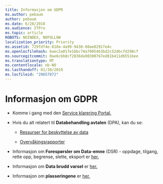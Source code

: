 ```yaml
---
title: Informasjon om GDPR
ms.author: pebaum
author: pebaum
ms.date: 6/28/2018
ms.audience: ITPro
ms.topic: article
ROBOTS: NOINDEX, NOFOLLOW
localization_priority: Priority
ms.assetid: 729fdf4e-810a-4a99-9438-60ae8291fe4c
ms.openlocfilehash: baec2a01fe1bbc74a7005463bd2c52dbcfd298cf
ms.sourcegitcommit: 0ae6cbb8cf2836da98300767ed81b411d6551bee
ms.translationtype: MT
ms.contentlocale: nb-NO
ms.lasthandoff: 01/30/2019
ms.locfileid: "29657872"
---
```

# <a name="information-about-gdpr"></a>Informasjon om GDPR

- Komme i gang med den [Service klarering Portal.](https://servicetrust.microsoft.com/ViewPage/GDPRGetStarted)
    
- Hvis du alt relatert til **Databehandling avtalen** (DPA), kan du se: 
    
  - [Ressurser for beskyttelse av data](https://servicetrust.microsoft.com/ViewPage/TrustDocuments)
    
  - [Overvåkingsrapporter](https://servicetrust.microsoft.com/ViewPage/MSComplianceGuide)
    
- Informasjon om **Forespørsler om Data-emne** (DSR) - oppdage, tilgang, rette opp, begrense, slette, eksport er [her.](https://docs.microsoft.com/microsoft-365/compliance/gdpr-dsr-office365)
    
- Informasjon om **Data brudd varsel** er [her.](https://servicetrust.microsoft.com/ViewPage/GDPRBreach)
    
- Informasjon om **plasseringene** er [her.](https://products.office.com/where-is-your-data-located?ms.officeurl=datamaps&amp;geo=All#All)
    

